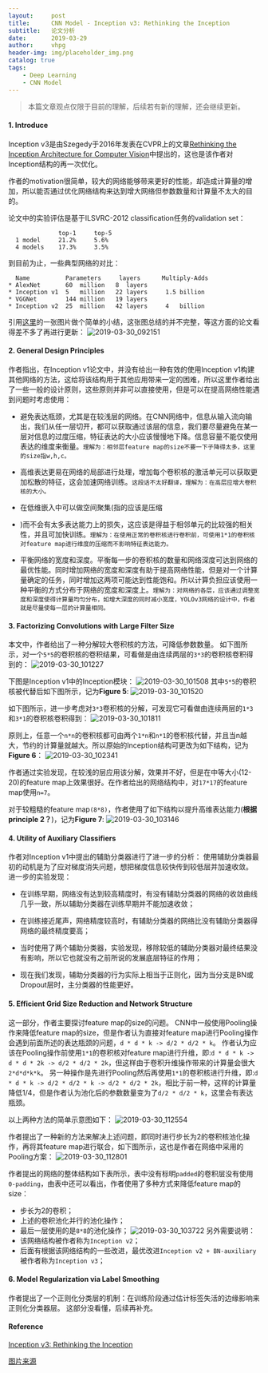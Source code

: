 ```yaml
---
layout:     post
title:      CNN Model - Inception v3: Rethinking the Inception
subtitle:   论文分析
date:       2019-03-29
author:     vhpg
header-img: img/placeholder_img.png
catalog: true
tags:
    - Deep Learning
    - CNN Model
---
```

> 本篇文章观点仅限于目前的理解，后续若有新的理解，还会继续更新。

#### 1. Introduce
  Inception v3是由Szegedy于2016年发表在CVPR上的文章[Rethinking the Inception Architecture for Computer Vision](https://www.cv-foundation.org/openaccess/content_cvpr_2016/papers/Szegedy_Rethinking_the_Inception_CVPR_2016_paper.pdf)中提出的，这也是该作者对Inception结构的再一次优化。

  作者的motivation很简单，较大的网络能够带来更好的性能，却造成计算量的增加，所以能否通过优化网络结构来达到增大网络但参数数量和计算量不太大的目的。

  论文中的实验评估是基于ILSVRC-2012 classification任务的validation set：
  ```
                top-1     top-5
    1 model     21.2%     5.6%
    4 models    17.3%     3.5%
  ```

  到目前为止，一些典型网络的对比：
  ```
    Name          Parameters     layers      Multiply-Adds
  * AlexNet       60  million   8  layers
  * Inception v1  5   million   22 layers     1.5 billion
  * VGGNet        144 million   19 layers
  * Inception v2  25  million   42 layers     4   billion
  ```
  引用[这里](https://blog.csdn.net/u010402786/article/details/52433324)的一张图片做个简单的小结，这张图总结的并不完整，等这方面的论文看得差不多了再进行更新：
  ![2019-03-30_092151](/assets/2019-03-30_092151.png)

#### 2. General Design Principles
  作者指出，在Inception v1论文中，并没有给出一种有效的使用Inception v1构建其他网络的方法，这给将该结构用于其他应用带来一定的困难，所以这里作者给出了一些一般的设计原则，这些原则并非可以直接使用，但是可以在提高网络性能遇到问题时考虑使用：
  * 避免表达瓶颈，尤其是在较浅层的网络。在CNN网络中，信息从输入流向输出，我们从任一层切开，都可以获取通过该层的信息，我们要尽量避免在某一层对信息的过度压缩，特征表达的大小应该慢慢地下降。信息容量不能仅使用表达的维度来衡量。`理解为：相邻层feature map的size不要一下子降得太多，这里的size指w,h,c。`

  * 高维表达更易在网络的局部进行处理，增加每个卷积核的激活单元可以获取更加松散的特征，这会加速网络训练。`这段话不太好翻译，理解为：在高层应增大卷积核的大小。`

  * 在低维嵌入中可以做空间聚集(指的应该是压缩
  * )而不会有太多表达能力上的损失，这应该是得益于相邻单元的比较强的相关性，并且可加快训练。`理解为：在使用正常的卷积核进行卷积前，可使用1*1的卷积核对feature map进行维度的压缩而不影响特征表达能力。`

  * 平衡网络的宽度和深度。平衡每一步的卷积核的数量和网络深度可达到网络的最优性能。同时增加网络的宽度和深度有助于提高网络性能，但是对一个计算量确定的任务，同时增加这两项可能达到性能饱和。所以计算负担应该使用一种平衡的方式分布于网络的宽度和深度上。`理解为：对网络的各层，应该通过调整宽度和深度使得计算量均匀分布，如增大深度的同时减小宽度，YOLOv3网络的设计中，作者就是尽量使每一层的计算量相同。`

#### 3. Factorizing Convolutions with Large Filter Size
  本文中，作者给出了一种分解较大卷积核的方法，可降低参数数量。
  如下图所示，对一个`5*5`的卷积核的卷积结果，可看做是由连续两层的`3*3`的卷积核卷积得到的：
  ![2019-03-30_101227](/assets/2019-03-30_101227.png)

  下图是Inception v1中的Inception模块：
  ![2019-03-30_101508](/assets/2019-03-30_101508.png)
  其中`5*5`的卷积核被代替后如下图所示，记为**Figure 5**:
  ![2019-03-30_101520](/assets/2019-03-30_101520.png)

  如下图所示，进一步考虑对`3*3`卷积核的分解，可发现它可看做由连续两层的`1*3`和`3*1`的卷积核卷积得到：
  ![2019-03-30_101811](/assets/2019-03-30_101811.png)

  原则上，任意一个`n*n`的卷积核都可由两个`1*n`和`n*1`的卷积核代替，并且当n越大，节约的计算量就越大。所以原始的Inception结构可更改为如下结构，记为**Figure 6**：
  ![2019-03-30_102341](/assets/2019-03-30_102341.png)

  作者通过实验发现，在较浅的层应用该分解，效果并不好，但是在中等大小(12-20)的feature map上效果很好。在作者给出的网络结构中，对`17*17`的feature map使用`n=7`。

  对于较粗糙的feature map`(8*8)`，作者使用了如下结构以提升高维表达能力(**根据principle 2？**)，记为**Figure 7**:
  ![2019-03-30_103146](/assets/2019-03-30_103146.png)

#### 4. Utility of Auxiliary Classifiers
  作者对Inception v1中提出的辅助分类器进行了进一步的分析：
  使用辅助分类器最初的动机是为了应对梯度消失问题，想把梯度信息较快传到较低层并加速收敛。
  进一步的实验发现：
  * 在训练早期，网络没有达到较高精度时，有没有辅助分类器的网络的收敛曲线几乎一致，所以辅助分类器在训练早期并不能加速收敛；

  * 在训练接近尾声，网络精度较高时，有辅助分类器的网络比没有辅助分类器得网络的最终精度要高；

  * 当时使用了两个辅助分类器，实验发现，移除较低的辅助分类器对最终结果没有影响，所以它也就没有之前所说的发展底层特征的作用；

  * 现在我们发现，辅助分类器的行为实际上相当于正则化，因为当分支是BN或Dropout层时，主分类器的性能更好。

#### 5. Efficient Grid Size Reduction and Network Structure
  这一部分，作者主要探讨feature map的size的问题。
  CNN中一般使用Pooling操作来降低feature map的size，但是作者认为直接对feature map进行Pooling操作会遇到前面所述的表达瓶颈的问题，`d * d * k -> d/2 * d/2 * k`。
  作者认为应该在Pooling操作前使用`1*1`的卷积核对feature map进行升维，即:`d * d * k -> d * d * 2k -> d/2 * d/2 * 2k`，但这样由于卷积升维操作带来的计算量会很大`2*d*d*k*k`。
  另一种操作是先进行Pooling然后再使用`1*1`的卷积核进行升维，即:`d * d * k -> d/2 * d/2 * k -> d/2 * d/2 * 2k`，相比于前一种，这样的计算量降低1/4，但是作者认为池化后的参数数量变为了`d/2 * d/2 * k`，这里会有表达瓶颈。

  以上两种方法的简单示意图如下：
  ![2019-03-30_112554](/assets/2019-03-30_112554.png)

  作者提出了一种新的方法来解决上述问题，即同时进行步长为2的卷积核池化操作，再将其feature map进行联合，如下图所示，这也是作者在网络中采用的Pooling方案：
  ![2019-03-30_112801](/assets/2019-03-30_112801.png)

  作者提出的网络的整体结构如下表所示，表中没有标明`padded`的卷积层没有使用`0-padding`，由表中还可以看出，作者使用了多种方式来降低feature map的size：
  * 步长为2的卷积；
  * 上述的卷积池化并行的池化操作；
  * 最后一层使用的是`8*8`的池化操作；
  ![2019-03-30_103722](/assets/2019-03-30_103722.png)
  另外需要说明：
  * 该网络结构被作者称为`Inception v2`；
  * 后面有根据该网络结构的一些改进，最优改进`Inception v2 + BN-auxiliary`被作者称为`Inception v3`；

#### 6. Model Regularization via Label Smoothing
  作者提出了一个正则化分类层的机制：在训练阶段通过估计标签失活的边缘影响来正则化分类器层。
  这部分没看懂，后续再补充。

#### Reference
[Inception v3: Rethinking the Inception](https://www.cv-foundation.org/openaccess/content_cvpr_2016/papers/Szegedy_Rethinking_the_Inception_CVPR_2016_paper.pdf)

[图片来源](https://blog.csdn.net/u010402786/article/details/52433324)
